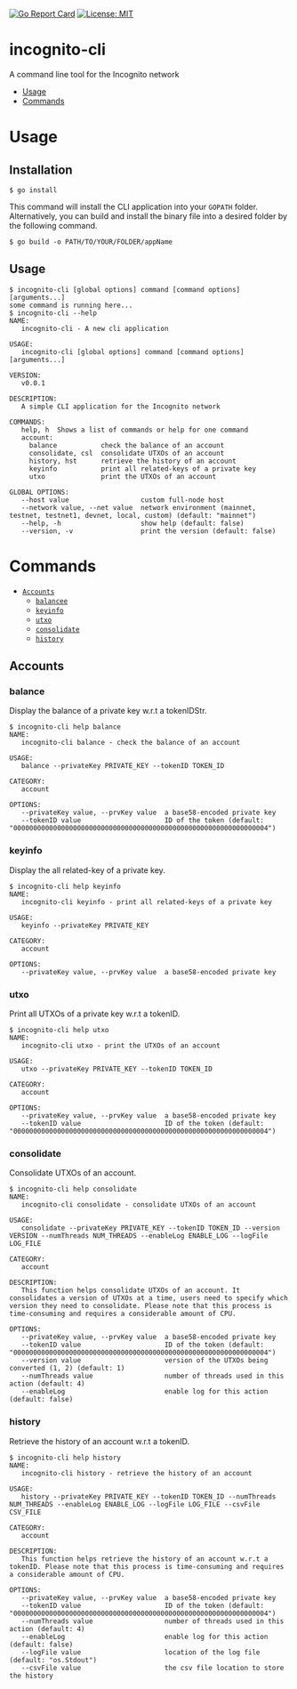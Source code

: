 [![Go Report Card](https://goreportcard.com/badge/github.com/thanhn-inc/incognito-cli)](https://goreportcard.com/report/github.com/thanhn-inc/incognito-cli)
[![License: MIT](https://img.shields.io/badge/License-MIT-yellow.svg)](https://github.com/incognitochain/incognito-cli/blob/main/LICENSE)

incognito-cli
=============
A command line tool for the Incognito network

<!-- toc -->
* [Usage](#usage)
* [Commands](#commands)
<!-- tocstop -->

# Usage
<!-- usage -->
## Installation
```shell
$ go install
```
This command will install the CLI application into your `GOPATH` folder. Alternatively, you can build and install the binary file
into a desired folder by the following command.
```shell
$ go build -o PATH/TO/YOUR/FOLDER/appName
```

## Usage
```shell
$ incognito-cli [global options] command [command options] [arguments...]
some command is running here...
$ incognito-cli --help
NAME:
   incognito-cli - A new cli application

USAGE:
   incognito-cli [global options] command [command options] [arguments...]

VERSION:
   v0.0.1

DESCRIPTION:
   A simple CLI application for the Incognito network

COMMANDS:
   help, h  Shows a list of commands or help for one command
   account:
     balance           check the balance of an account
     consolidate, csl  consolidate UTXOs of an account
     history, hst      retrieve the history of an account
     keyinfo           print all related-keys of a private key
     utxo              print the UTXOs of an account

GLOBAL OPTIONS:
   --host value                  custom full-node host
   --network value, --net value  network environment (mainnet, testnet, testnet1, devnet, local, custom) (default: "mainnet")
   --help, -h                    show help (default: false)
   --version, -v                 print the version (default: false)

```
<!-- usagestop -->

# Commands
<!-- commands -->
* [`Accounts`](#accounts)
    * [`balancee`](#balance)
    * [`keyinfo`](#keyinfo)
    * [`utxo`](#utxo)
    * [`consolidate`](#consolidate)
    * [`history`](#history)
## Accounts
### balance
Display the balance of a private key w.r.t a tokenIDStr.
```shell
$ incognito-cli help balance
NAME:
   incognito-cli balance - check the balance of an account

USAGE:
   balance --privateKey PRIVATE_KEY --tokenID TOKEN_ID

CATEGORY:
   account

OPTIONS:
   --privateKey value, --prvKey value  a base58-encoded private key
   --tokenID value                     ID of the token (default: "0000000000000000000000000000000000000000000000000000000000000004")
```

### keyinfo
Display the all related-key of a private key.
```shell
$ incognito-cli help keyinfo
NAME:
   incognito-cli keyinfo - print all related-keys of a private key

USAGE:
   keyinfo --privateKey PRIVATE_KEY

CATEGORY:
   account

OPTIONS:
   --privateKey value, --prvKey value  a base58-encoded private key
```

### utxo
Print all UTXOs of a private key w.r.t a tokenID.
```shell
$ incognito-cli help utxo
NAME:
   incognito-cli utxo - print the UTXOs of an account

USAGE:
   utxo --privateKey PRIVATE_KEY --tokenID TOKEN_ID

CATEGORY:
   account

OPTIONS:
   --privateKey value, --prvKey value  a base58-encoded private key
   --tokenID value                     ID of the token (default: "0000000000000000000000000000000000000000000000000000000000000004")
```

### consolidate
Consolidate UTXOs of an account.
```shell
$ incognito-cli help consolidate
NAME:
   incognito-cli consolidate - consolidate UTXOs of an account

USAGE:
   consolidate --privateKey PRIVATE_KEY --tokenID TOKEN_ID --version VERSION --numThreads NUM_THREADS --enableLog ENABLE_LOG --logFile LOG_FILE

CATEGORY:
   account

DESCRIPTION:
   This function helps consolidate UTXOs of an account. It consolidates a version of UTXOs at a time, users need to specify which version they need to consolidate. Please note that this process is time-consuming and requires a considerable amount of CPU.

OPTIONS:
   --privateKey value, --prvKey value  a base58-encoded private key
   --tokenID value                     ID of the token (default: "0000000000000000000000000000000000000000000000000000000000000004")
   --version value                     version of the UTXOs being converted (1, 2) (default: 1)
   --numThreads value                  number of threads used in this action (default: 4)
   --enableLog                         enable log for this action (default: false)
```

### history
Retrieve the history of an account w.r.t a tokenID.
```shell
$ incognito-cli help history
NAME:
   incognito-cli history - retrieve the history of an account

USAGE:
   history --privateKey PRIVATE_KEY --tokenID TOKEN_ID --numThreads NUM_THREADS --enableLog ENABLE_LOG --logFile LOG_FILE --csvFile CSV_FILE

CATEGORY:
   account

DESCRIPTION:
   This function helps retrieve the history of an account w.r.t a tokenID. Please note that this process is time-consuming and requires a considerable amount of CPU.

OPTIONS:
   --privateKey value, --prvKey value  a base58-encoded private key
   --tokenID value                     ID of the token (default: "0000000000000000000000000000000000000000000000000000000000000004")
   --numThreads value                  number of threads used in this action (default: 4)
   --enableLog                         enable log for this action (default: false)
   --logFile value                     location of the log file (default: "os.Stdout")
   --csvFile value                     the csv file location to store the history
```
<!-- commandsstop -->
